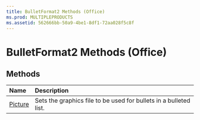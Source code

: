 ```yaml
---
title: BulletFormat2 Methods (Office)
ms.prod: MULTIPLEPRODUCTS
ms.assetid: 562666bb-50a9-4be1-8df1-72aa028f5c8f
---
```



# BulletFormat2 Methods (Office)

## Methods



|**Name**|**Description**|
|:-----|:-----|
|[Picture](bulletformat2-picture-method-office.md)|Sets the graphics file to be used for bullets in a bulleted list.|

